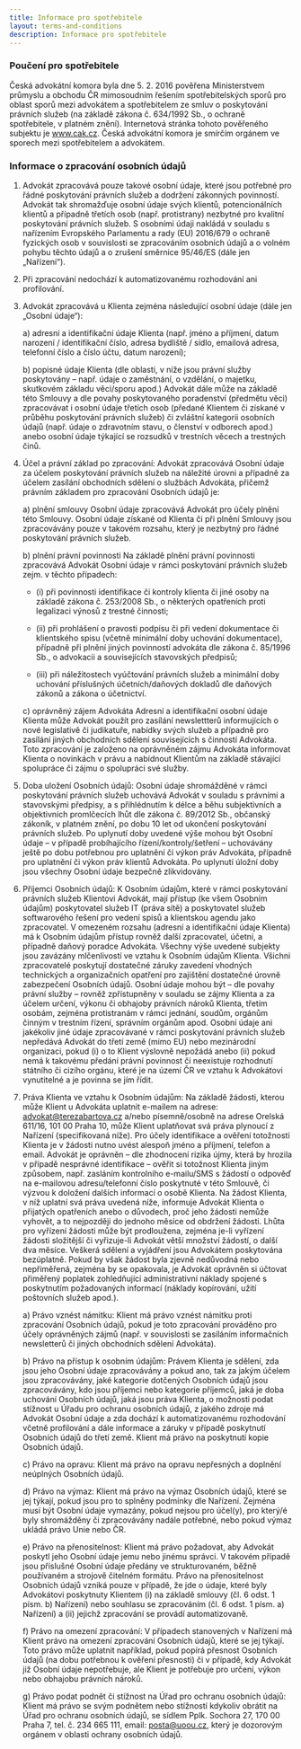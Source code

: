 ```yaml
---
title: Informace pro spotřebitele
layout: terms-and-conditions
description: Informace pro spotřebitele
---
```



### Poučení pro spotřebitele

Česká advokátní komora byla dne 5. 2. 2016 pověřena Ministerstvem průmyslu a obchodu ČR mimosoudním řešením spotřebitelských sporů pro oblast sporů mezi advokátem a spotřebitelem ze smluv o poskytování právních služeb (na základě zákona č. 634/1992 Sb., o ochraně spotřebitele, v platném znění). Internetová stránka tohoto pověřeného subjektu je www.cak.cz. Česká advokátní komora je smírčím orgánem ve sporech mezi spotřebitelem a advokátem.

### Informace o zpracování osobních údajů

1. Advokát zpracovává pouze takové osobní údaje, které jsou potřebné pro řádné poskytování právních služeb a dodržení zákonných povinností. Advokát tak shromažďuje osobní údaje svých klientů, potencionálních klientů a případně třetích osob (např. protistrany) nezbytné pro kvalitní poskytování právních služeb. S osobními údaji nakládá v souladu s nařízením Evropského Parlamentu a rady (EU) 2016/679 o ochraně fyzických osob v souvislosti se zpracováním osobních údajů a o volném pohybu těchto údajů a o zrušení směrnice 95/46/ES (dále jen „Nařízení“).

2. Při zpracování nedochází k automatizovanému rozhodování ani profilování.

3. Advokát zpracovává u Klienta zejména následující osobní údaje (dále jen „Osobní údaje“):

    a) adresní a identifikační údaje Klienta (např. jméno a příjmení, datum narození / identifikační číslo, adresa bydliště / sídlo, emailová adresa, telefonní číslo a číslo účtu, datum narození);

    b)  popisné údaje Klienta (dle oblasti, v níže jsou právní služby poskytovány – např. údaje o zaměstnání, o vzdělání, o majetku, skutkovém základu věci/sporu apod.)
    Advokát dále může na základě této Smlouvy a dle povahy poskytovaného poradenství (předmětu věci) zpracovávat i osobní údaje třetích osob (předané Klientem či získané v průběhu poskytování právních služeb) či zvláštní kategorii osobních údajů (např. údaje o zdravotním stavu, o členství v odborech apod.) anebo osobní údaje týkající se rozsudků v trestních věcech a trestných činů.

4. Účel a právní základ po zpracování: Advokát zpracovává Osobní údaje za účelem poskytování právních služeb na náležité úrovni a případně za účelem zasílání obchodních sdělení o službách Advokáta, přičemž právním základem pro    zpracování Osobních údajů je:
  
    a) plnění smlouvy Osobní údaje zpracovává Advokát pro účely plnění této Smlouvy. Osobní údaje získané od Klienta či při plnění Smlouvy jsou zpracovávány pouze v takovém rozsahu, který je nezbytný pro řádné poskytování právních služeb.
  
    b) plnění právní povinnosti Na základě plnění právní povinnosti zpracovává Advokát Osobní údaje v rámci poskytování právních služeb zejm. v těchto případech:
    
      - (i) při povinnosti identifikace či kontroly klienta či jiné osoby na základě zákona č. 253/2008 Sb., o některých opatřeních proti legalizaci výnosů z trestné činnosti;
    
      - (ii) při prohlášení o pravosti podpisu či při vedení dokumentace či klientského spisu (včetně minimální doby uchování dokumentace), případně při plnění jiných povinností advokáta dle zákona č. 85/1996 Sb., o advokacii a souvisejících stavovských předpisů;
    
      - (iii) při náležitostech vyúčtování právních služeb a minimální doby uchování příslušných účetních/daňových dokladů dle daňových zákonů a zákona o účetnictví.
  
    c) oprávněný zájem Advokáta Adresní a identifikační osobní údaje Klienta může Advokát použít pro zasílání newslettterů informujících o nové legislativě či judikatuře, nabídky svých služeb a případně pro zasílání jiných obchodních sdělení souvisejících s činností Advokáta. Toto zpracování je založeno na oprávněném zájmu Advokáta informovat Klienta o novinkách v právu a nabídnout Klientům na základě stávající spolupráce či zájmu o spolupráci své služby.

5. Doba uložení Osobních údajů: Osobní údaje shromážděné v rámci poskytování právních služeb uchovává Advokát v souladu s právními a stavovskými předpisy, a s přihlédnutím k délce a běhu subjektivních a objektivních promlčecích lhůt dle zákona č. 89/2012 Sb., občanský zákoník, v platném znění, po dobu 10 let od ukončení poskytování právních služeb. Po uplynutí doby uvedené výše mohou být Osobní údaje – v případě probíhajícího řízení/kontroly/šetření – uchovávány ještě po dobu potřebnou pro uplatnění či výkon práv Advokáta, případně pro uplatnění či výkon práv klientů Advokáta. Po uplynutí úložní doby jsou všechny Osobní údaje bezpečně zlikvidovány.

6. Příjemci Osobních údajů: K Osobním údajům, které v rámci poskytování právních služeb Klientovi Advokát, mají přístup (ke všem Osobním údajům) poskytovatel služeb IT (práva sítě) a poskytovatel služeb softwarového řešení pro 
vedení spisů a klientskou agendu jako zpracovatel. V omezeném rozsahu (adresní a identifikační údaje Klienta) má k Osobním údajům přístup rovněž další zpracovatel, účetní, a případně daňový poradce Advokáta.
Všechny výše uvedené subjekty jsou zavázány mlčenlivostí ve vztahu k Osobním údajům Klienta. Všichni zpracovatelé poskytují dostatečné záruky zavedení vhodných technických a organizačních opatření pro zajištění dostatečné úrovně zabezpečení Osobních údajů.
Osobní údaje mohou být – dle povahy právní služby – rovněž zpřístupněny v souladu se zájmy Klienta a za účelem určení, výkonu či obhajoby právních nároků Klienta, třetím osobám, zejména protistranám v rámci jednání, soudům, orgánům činným v trestním řízení, správním orgánům apod.
Osobní údaje ani jakékoliv jiné údaje zpracovávané v rámci poskytování právních služeb nepředává Advokát do třetí země (mimo EU) nebo mezinárodní organizaci, pokud (i) o to Klient výslovně nepožádá anebo (ii) pokud nemá k takovému předání právní povinnost či neexistuje rozhodnutí státního či cizího orgánu, které je na území ČR ve vztahu k Advokátovi vynutitelné a je povinna se jím řídit.

7. Práva Klienta ve vztahu k Osobním údajům: Na základě žádosti, kterou může Klient u Advokáta uplatnit e-mailem na adrese: advokat@terezabartova.cz a/nebo písemně/osobně na adrese Orelská 611/16, 101 00 Praha 10, může Klient uplatňovat svá práva plynoucí z Nařízení (specifikovaná níže).
Pro účely identifikace a ověření totožnosti Klienta je v žádosti nutno uvést alespoň jméno a příjmení, telefon a email. Advokát je oprávněn – dle zhodnocení rizika újmy, která by hrozila v případě nesprávné identifikace – ověřit si totožnost Klienta jiným způsobem, např. zasláním kontrolního e-mailu/SMS s žádostí o odpověď na e-mailovou adresu/telefonní číslo poskytnuté v této Smlouvě, či výzvou k doložení dalších informací o osobě Klienta.
Na žádost Klienta, v níž uplatní svá práva uvedená níže, informuje Advokát Klienta o přijatých opatřeních anebo o důvodech, proč jeho žádosti nemůže vyhovět, a to nejpozději do jednoho měsíce od obdržení žádosti. Lhůta pro vyřízení žádosti může být prodloužena, zejména je-li vyřízení žádosti složitější či vyřizuje-li Advokát větší množství žádostí, o další dva měsíce.
Veškerá sdělení a vyjádření jsou Advokátem poskytována bezúplatně. Pokud by však žádost byla zjevně nedůvodná nebo nepřiměřená, zejména by se opakovala, je Advokát oprávněn si účtovat přiměřený poplatek zohledňující administrativní náklady spojené s poskytnutím požadovaných informací (náklady kopírování, užití poštovních služeb apod.).
  
    a) Právo vznést námitku: Klient má právo vznést námitku proti zpracování Osobních údajů, pokud je toto zpracování prováděno pro účely oprávněných zájmů (např. v souvislosti se zasíláním informačních newsletterů či jiných obchodních sdělení Advokáta).
  
    b) Právo na přístup k osobním údajům: Právem Klienta je sdělení, zda jsou jeho Osobní údaje zpracovávány a pokud ano, tak za jakým účelem jsou zpracovávány, jaké kategorie dotčených Osobních údajů jsou zpracovávány, kdo jsou příjemci nebo kategorie příjemců, jaká je doba uchování Osobních údajů, jaká jsou práva Klienta, o možnosti podat stížnost u Úřadu pro ochranu osobních údajů, z jakého zdroje má Advokát Osobní údaje a zda dochází k automatizovanému rozhodování včetně profilování a dále informace a záruky v případě poskytnutí Osobních údajů do třetí země. Klient má právo na poskytnutí kopie Osobních údajů.
    
    c) Právo na opravu: Klient má právo na opravu nepřesných a doplnění neúplných Osobních údajů.
  
    d) Právo na výmaz: Klient má právo na výmaz Osobních údajů, které se jej týkají, pokud jsou pro to splněny podmínky dle Nařízení. Zejména musí být Osobní údaje vymazány, pokud nejsou pro účel(y), pro který/é byly shromážděny či zpracovávány nadále potřebné, nebo pokud výmaz ukládá právo Unie nebo ČR.
  
    e) Právo na přenositelnost: Klient má právo požadovat, aby Advokát poskytl jeho Osobní údaje jemu nebo jinému správci. V takovém případě jsou příslušné Osobní údaje předány ve strukturovaném, běžně používaném a strojově čitelném formátu. Právo na přenositelnost Osobních údajů vzniká pouze v případě, že jde o údaje, které byly Advokátovi poskytnuty Klientem (i) na základě smlouvy (čl. 6 odst. 1 písm. b) Nařízení) nebo souhlasu se zpracováním (čl. 6 odst. 1 písm. a) Nařízení) a (ii) jejichž zpracování se provádí automatizovaně.
  
    f) Právo na omezení zpracování: V případech stanovených v Nařízení má Klient právo na omezení zpracování Osobních údajů, které se jej týkají. Toto právo může uplatnit například, pokud popírá přesnost Osobních údajů (na dobu potřebnou k ověření přesnosti) či v případě, kdy Advokát již Osobní údaje nepotřebuje, ale Klient je potřebuje pro určení, výkon nebo obhajobu právních nároků.
  
    g) Právo podat podnět či stížnost na Úřad pro ochranu osobních údajů: Klient má právo se svým podnětem nebo stížností kdykoliv obrátit na Úřad pro ochranu osobních údajů, se sídlem Pplk. Sochora 27, 170 00 Praha 7, tel. č. 234 665 111, email: posta@uoou.cz, který je dozorovým orgánem v oblasti ochrany osobních údajů.
